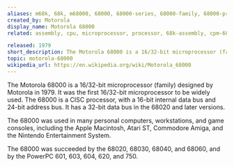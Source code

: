 ```yaml
---
aliases: m68k, 68k, m68000, 68000, 68000-series, 68000-family, 68000-processor, mc68000, motorola-680x0
created_by: Motorola
display_name: Motorola 68000
related: assembly, cpu, microprocessor, processor, 68k-assembly, cpm-68000, assembly-68000, cpm-68k, motorola-6809, motorola-68020, motorola-68030, motorola-68040, motorola-68060, m68k-atari-mint, 6800, m68k-assembly, m68k-disassembler, m68k-assembly, m68k-elf-gcc, assembly-m68k, m68k-emulation, motorola-6805

released: 1979
short_description: The Motorola 68000 is a 16/32-bit microprocessor (family).
topic: motorola-68000
wikipedia_url: https://en.wikipedia.org/wiki/Motorola_68000
---
```


The Motorola 68000 is a 16/32-bit microprocessor (family) designed by Motorola in 1979. It was the first 16/32-bit microprocessor to be widely used. The 68000 is a CISC processor, with a 16-bit internal data bus and 24-bit address bus. It has a 32-bit data bus in the 68020 and later versions.

The 68000 was used in many personal computers, workstations, and game consoles, including the Apple Macintosh, Atari ST, Commodore Amiga, and the Nintendo Entertainment System.

The 68000 was succeeded by the 68020, 68030, 68040, and 68060, and by the PowerPC 601, 603, 604, 620, and 750.
